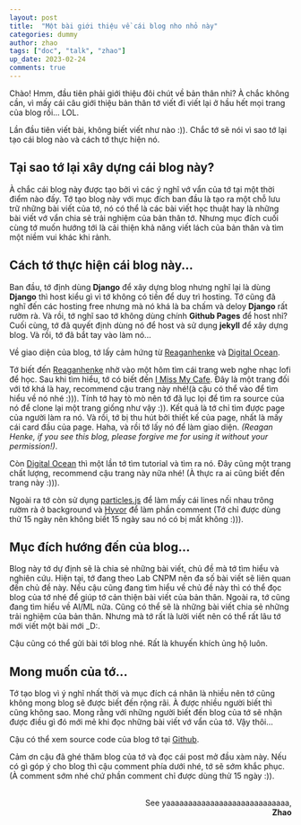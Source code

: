 ```yaml
---
layout: post
title:  "Một bài giới thiệu về cái blog nho nhỏ này"
categories: dummy
author: zhao
tags: ["doc", "talk", "zhao"]
up_date: 2023-02-24
comments: true
---
```


Chào!
Hmm, đầu tiên phải giới thiệu đôi chút về bản thân nhỉ? À chắc không cần, vì mấy cái câu giới thiệu bản thân tớ 
viết đi viết lại ở hầu hết mọi trang của blog rồi... LOL. 

Lần đầu tiên viết bài, không biết viết như nào :)). Chắc tớ sẽ nói vì sao tớ lại tạo cái blog nào và cách tớ thực hiện nó.

## Tại sao tớ lại xây dựng cái blog này? 
À chắc cái blog này được tạo bởi vì các ý nghĩ vớ vẩn của tớ tại một thời điểm nào đấy.
Tớ tạo blog này với mục đích ban đầu là tạo ra một chỗ lưu trữ những bài viết của tớ, nó có thể là các bài viết học thuật hay là 
những bài viết vớ vẩn chia sẻ trải nghiệm của bản thân tớ. Nhưng mục đích cuối cùng tớ muốn hướng tới là cải thiện khả năng viết
lách của bản thân và tìm một niềm vui khác khi rảnh. 

## Cách tớ thực hiện cái blog này...
Ban đầu, tớ định dùng **Django** để xây dựng blog nhưng nghĩ lại là dùng **Django** thì host kiểu gì vì tớ không có tiền để duy trì hosting. Tớ cũng đã nghĩ đến các hosting free nhưng mà nó khá là ba chấm và deloy **Django** rất rườm rà. Và rồi, tớ nghĩ sao tớ 
không dùng chính **Github Pages** để host nhỉ? Cuối cùng, tớ đã quyết định dùng nó để host và sử dụng **jekyll** để xây dựng blog. 
Và rồi, tớ đã bắt tay vào làm nó... 

Về giao diện của blog, tớ lấy cảm hứng từ [Reaganhenke](https://reaganhenke.com/) và [Digital Ocean](https://www.digitalocean.com/).

Tớ biết đến [Reaganhenke](https://reaganhenke.com/) nhờ vào một hôm tìm cái trang web nghe nhạc lofi để học. Sau khi tìm hiểu, tớ có biết đến [I Miss My Cafe](https://imissmycafe.com/). Đây là một trang đối với tớ khá là hay, recommend cậu trang này nhé!(à cậu có thể vào để tìm hiểu về nó nhé :))). Tính tớ hay tò mò nên tớ đã lục lọi để tìm ra source của nó để clone lại một trang giống như vậy :)). Kết quả là tớ chỉ tìm được page của người làm ra nó. Và rồi, tớ bị thu hút bởi thiết kế của page, nhất là mấy cái card đầu của page. Haha, và rồi tớ lấy nó để làm giao diện.
 *(Reagan Henke, if you see this blog, please forgive me for using it without your permission!)*. 

Còn [Digital Ocean](https://www.digitalocean.com/) thì một lần tớ tìm tutorial và tìm ra nó. Đây cũng một trang chất lượng, recommend cậu trang này nữa nhé! (À thực ra ai cũng biết đến trang này :))). 

Ngoài ra tớ còn sử dụng [particles.js](https://vincentgarreau.com/particles.js/) để làm mấy cái lines nối nhau trông rườm rà ở background và [Hyvor](https://talk.hyvor.com/) để làm phần comment (Tớ chỉ được dùng thử 15 ngày nên không biết 15 ngày sau nó có bị mất không :))). 

## Mục đích hướng đến của blog...
Blog này tớ dự định sẽ là chia sẻ những bài viết, chủ đề mà tớ tìm hiểu và nghiên cứu. Hiện tại, tớ đang theo Lab CNPM nên đa số bài viết sẽ liên quan đến chủ đề này. Nếu cậu cũng đang tìm hiểu về chủ đề này thì có thể đọc blog của tớ nhé để giúp tớ cản thiện bài viết của bản thân. Ngoài ra, tớ cũng đang tìm hiểu về AI/ML nữa. Cũng có thể sẽ là những bài viết chia sẻ những trải nghiệm của bản thân. Nhưng mà tớ rất là lười viết nên có thể rất lâu tớ mới viết một bài mới _D:.

Cậu cũng có thể gửi bài tới blog nhé. Rất là khuyến khích ủng hộ luôn.

## Mong muốn của tớ...
Tớ tạo blog vì ý nghĩ nhất thời và mục đích cá nhân là nhiều nên tớ cũng không mong blog sẽ được biết đến rộng rãi. À được nhiều người biết thì cũng không sao. Mong rằng với những người biết đến blog của tớ sẽ nhận được điều gì đó mới mẻ khi đọc những bài viết vớ vẩn của tớ. Vậy thôi...

Cậu có thể xem source code của blog tớ tại [Github](https://github.com/zhaospei/zhaospei.github.io).


Cảm ơn cậu đã ghé thăm blog của tớ và đọc cái post mở đầu xàm này. 
Nếu có gì góp ý cho blog thì cậu comment phía dưới nhé, tớ sẽ sớm khắc phục. (À comment sớm nhé chứ phần comment chỉ được dùng thử 15 ngày :)).

<br>
<div style="text-align: right"> 
See yaaaaaaaaaaaaaaaaaaaaaaaaaaaa,
</div>

<div style="text-align: right"> 
<strong>Zhao</strong>
</div>

